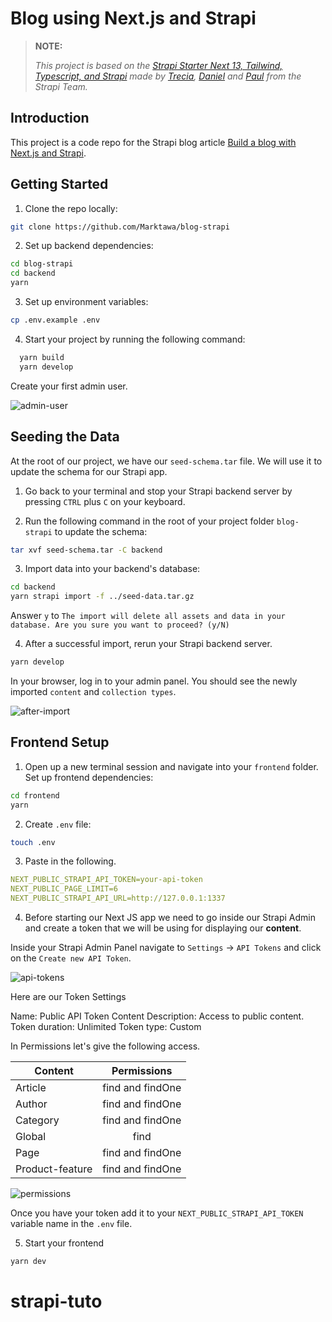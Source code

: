 # Blog using Next.js and Strapi

> **NOTE:**
> 
> *This project is based on the [Strapi Starter Next 13, Tailwind, Typescript, and Strapi]() made by [Trecia](https://github.com/TreciaKS), [Daniel](https://github.com/malgamves) and [Paul](https://github.com/PaulBratslavsky) from the Strapi Team.*

## Introduction

This project is a code repo for the Strapi blog article [Build a blog with Next.js and Strapi]().

## Getting Started

1. Clone the repo locally:

```bash
git clone https://github.com/Marktawa/blog-strapi
```

2. Set up backend dependencies:

```bash
cd blog-strapi
cd backend
yarn
```

3. Set up environment variables:

```bash
cp .env.example .env
```

4. Start your project by running the following command:

```bash
  yarn build
  yarn develop
```

Create your first admin user.

![admin-user](https://user-images.githubusercontent.com/6153188/231865420-5f03a90f-b893-4057-9634-9632920a7d97.gif)

## Seeding the Data

At the root of our project, we have our `seed-schema.tar` file. We will use it to update the schema for our Strapi app.

1. Go back to your terminal and stop your Strapi backend server by pressing `CTRL` plus `C` on your keyboard.
   
2. Run the following command in the root of your project folder `blog-strapi` to update the schema:

```bash
tar xvf seed-schema.tar -C backend
```
3. Import data into your backend's database:

```bash
cd backend
yarn strapi import -f ../seed-data.tar.gz
```

Answer `y` to `The import will delete all assets and data in your database. Are you sure you want to proceed? (y/N)`

4. After a successful import, rerun your Strapi backend server. 

```bash
yarn develop
```

In your browser, log in to your admin panel. You should see the newly imported `content` and `collection types`.

![after-import](https://user-images.githubusercontent.com/6153188/231865491-05cb5818-a0d0-49ce-807e-a879f7e3070c.gif)

## Frontend Setup

1. Open up a new terminal session and navigate into your `frontend` folder. Set up frontend dependencies:

```bash
cd frontend
yarn
```
2. Create `.env` file:

```bash
touch .env
```

3. Paste in the following. 

```yaml
NEXT_PUBLIC_STRAPI_API_TOKEN=your-api-token
NEXT_PUBLIC_PAGE_LIMIT=6
NEXT_PUBLIC_STRAPI_API_URL=http://127.0.0.1:1337
```
4. Before starting our Next JS app we need to go inside our Strapi Admin and create a token that we will be using for displaying our **content**.

Inside your Strapi Admin Panel navigate to `Settings` -> `API Tokens` and click on the `Create new API Token`.

![api-tokens](https://user-images.githubusercontent.com/6153188/231865572-cebc5538-374c-4050-91cd-c303fae25a3d.png)

Here are our Token Settings

Name: Public API Token Content
Description: Access to public content.
Token duration: Unlimited
Token type: Custom

In Permissions let's give the following access.

| Content         |   Permissions    |
| --------------- | :--------------: |
| Article         | find and findOne |
| Author          | find and findOne |
| Category        | find and findOne |
| Global          |       find       |
| Page            | find and findOne |
| Product-feature | find and findOne |

![permissions](https://user-images.githubusercontent.com/6153188/231865625-a3634d89-0f40-4a6d-a356-8f654abd88b9.gif)

Once you have your token add it to your `NEXT_PUBLIC_STRAPI_API_TOKEN` variable name in the `.env` file.

5. Start your frontend

```bash
yarn dev
```








# strapi-tuto
